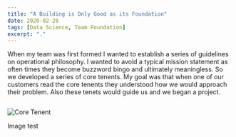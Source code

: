 ```yaml
---
title: "A Building is Only Good as its Foundation"
date: 2020-02-28
tags: [Data Science, Team Foundation]
excerpt: "."
---
```

When my team was first formed I wanted to establish a series of guidelines on operational philosophy.
I wanted to avoid a typical mission statement as often times they become buzzword bingo and ultimately
meaningless.  So we developed a series of core tenents.  My goal was that when one of our customers
read the core tenents they understood how we would approach their problem.  Also these tenets would
guide us and we began a project.  

<figure style="width: 30%" class="align-right">
  <img src="{{ site.url }}{{ site.baseurl }}/images/blog/2020-02-25/core_tenants.png" alt="">
</figure>

![Core Tenent]({{site.url}}/images/blog/2020-02-25/core_tenants.png )

Image test
